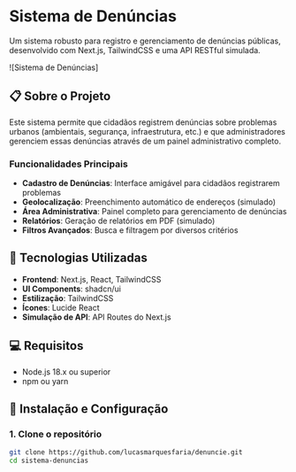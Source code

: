 # Sistema de Denúncias

Um sistema robusto para registro e gerenciamento de denúncias públicas, desenvolvido com Next.js, TailwindCSS e uma API RESTful simulada.

![Sistema de Denúncias]

## 📋 Sobre o Projeto

Este sistema permite que cidadãos registrem denúncias sobre problemas urbanos (ambientais, segurança, infraestrutura, etc.) e que administradores gerenciem essas denúncias através de um painel administrativo completo.

### Funcionalidades Principais

- **Cadastro de Denúncias**: Interface amigável para cidadãos registrarem problemas
- **Geolocalização**: Preenchimento automático de endereços (simulado)
- **Área Administrativa**: Painel completo para gerenciamento de denúncias
- **Relatórios**: Geração de relatórios em PDF (simulado)
- **Filtros Avançados**: Busca e filtragem por diversos critérios

## 🚀 Tecnologias Utilizadas

- **Frontend**: Next.js, React, TailwindCSS
- **UI Components**: shadcn/ui
- **Estilização**: TailwindCSS
- **Ícones**: Lucide React
- **Simulação de API**: API Routes do Next.js

## 💻 Requisitos

- Node.js 18.x ou superior
- npm ou yarn

## 🔧 Instalação e Configuração

### 1. Clone o repositório

```bash
git clone https://github.com/lucasmarquesfaria/denuncie.git
cd sistema-denuncias